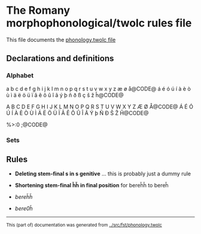 # The Romany morphophonological/twolc rules file 

This file documents the [phonology.twolc file](http://github.com/giellalt/lang-rmf/blob/main/src/fst/phonology.twolc) 

## Declarations and definitions

### Alphabet
a b c d e f g h i j k l m n o p q r s t u v w x y z æ ø å@CODE@
á é ó ú í à è ò ù ì ä ë ö ü ï â ê ô û î ã ý þ ñ ð ß ç š ž ȟ@CODE@

A B C D E F G H I J K L M N O P Q R S T U V W X Y Z Æ Ø Å@CODE@
Á É Ó Ú Í À È Ò Ù Ì Ä Ë Ö Ü Ï Â Ê Ô Û Î Ã Ý þ Ñ Ð Š Ž Ȟ@CODE@

%>:0 ;@CODE@

### Sets


## Rules

* **Deleting stem-final s in s genitive** ... this is probably just a dummy rule

* **Shortening stem-final ȟȟ in final position** for bereȟȟ to bereȟ

* *bereȟȟ*
* *bere0ȟ*

* * *
<small>This (part of) documentation was generated from [../src/fst/phonology.twolc](http://github.com/giellalt/lang-rmf/blob/main/../src/fst/phonology.twolc)</small>
